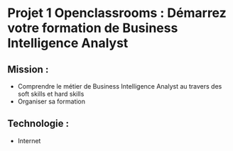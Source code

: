 # Projet 1 Openclassrooms : Démarrez votre formation de Business Intelligence Analyst

## Mission :
- Comprendre le métier de Business Intelligence Analyst au travers des soft skills et hard skills
- Organiser sa formation

## Technologie : 
- Internet
